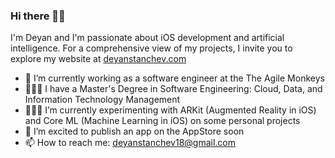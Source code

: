 ### Hi there 👋🏻

I'm Deyan and I'm passionate about iOS development and artificial intelligence. For a comprehensive view of my projects, I invite you to explore my website at [deyanstanchev.com](http://deyanstanchev.com/)

- 🐒 I’m currently working as a software engineer at the The Agile Monkeys
- 👨🏻‍🎓 I have a Master's Degree in Software Engineering: Cloud, Data, and Information Technology Management
- 👨🏻‍💻 I’m currently experimenting with ARKit (Augmented Reality in iOS) and Core ML (Machine Learning in iOS) on some personal projects
- 📱 I’m excited to publish an app on the AppStore soon
- 📫 How to reach me: deyanstanchev18@gmail.com

